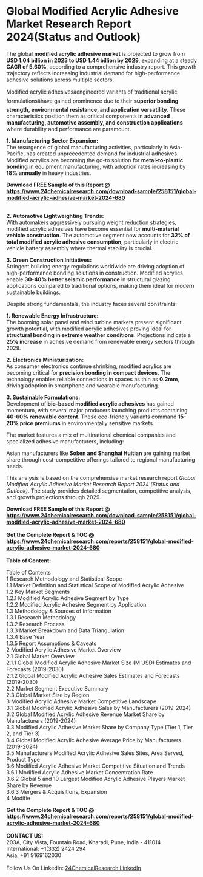 <h1>Global Modified Acrylic Adhesive Market Research Report 2024(Status and Outlook)</h1><p>The global <strong>modified acrylic adhesive market</strong> is projected to grow from <strong>USD 1.04 billion in 2023 to USD 1.44 billion by 2029</strong>, expanding at a steady <strong>CAGR of 5.60%</strong>, according to a comprehensive industry report. This growth trajectory reflects increasing industrial demand for high-performance adhesive solutions across multiple sectors.</p><p>Modified acrylic adhesivesâengineered variants of traditional acrylic formulationsâhave gained prominence due to their <strong>superior bonding strength, environmental resistance, and application versatility</strong>. These characteristics position them as critical components in <strong>advanced manufacturing, automotive assembly, and construction applications</strong> where durability and performance are paramount.</p><p><strong>1. Manufacturing Sector Expansion:</strong><br>
The resurgence of global manufacturing activities, particularly in Asia-Pacific, has created unprecedented demand for industrial adhesives. Modified acrylics are becoming the go-to solution for <strong>metal-to-plastic bonding</strong> in equipment manufacturing, with adoption rates increasing by <strong>18% annually</strong> in heavy industries.</p><div><b>Download FREE Sample of this Report @ 
            <a href="https://www.24chemicalresearch.com/download-sample/258151/global-modified-acrylic-adhesive-market-2024-680">
            https://www.24chemicalresearch.com/download-sample/258151/global-modified-acrylic-adhesive-market-2024-680</a></b></div><br><p><strong>2. Automotive Lightweighting Trends:</strong><br>
With automakers aggressively pursuing weight reduction strategies, modified acrylic adhesives have become essential for <strong>multi-material vehicle construction</strong>. The automotive segment now accounts for <strong>32% of total modified acrylic adhesive consumption</strong>, particularly in electric vehicle battery assembly where thermal stability is crucial.</p><p><strong>3. Green Construction Initiatives:</strong><br>
Stringent building energy regulations worldwide are driving adoption of high-performance bonding solutions in construction. Modified acrylics enable <strong>30-40% better seismic performance</strong> in structural glazing applications compared to traditional options, making them ideal for modern sustainable buildings.</p><p>Despite strong fundamentals, the industry faces several constraints:</p><p><strong>1. Renewable Energy Infrastructure:</strong><br>
The booming solar panel and wind turbine markets present significant growth potential, with modified acrylic adhesives proving ideal for <strong>structural bonding in extreme weather conditions</strong>. Projections indicate a <strong>25% increase</strong> in adhesive demand from renewable energy sectors through 2029.</p><p><strong>2. Electronics Miniaturization:</strong><br>
As consumer electronics continue shrinking, modified acrylics are becoming critical for <strong>precision bonding in compact devices</strong>. The technology enables reliable connections in spaces as thin as <strong>0.2mm</strong>, driving adoption in smartphone and wearable manufacturing.</p><p><strong>3. Sustainable Formulations:</strong><br>
Development of <strong>bio-based modified acrylic adhesives</strong> has gained momentum, with several major producers launching products containing <strong>40-60% renewable content</strong>. These eco-friendly variants command <strong>15-20% price premiums</strong> in environmentally sensitive markets.</p><p>The market features a mix of multinational chemical companies and specialized adhesive manufacturers, including:</p><p>Asian manufacturers like <strong>Soken and Shanghai Huitian</strong> are gaining market share through cost-competitive offerings tailored to regional manufacturing needs.</p><p>This analysis is based on the comprehensive market research report <em>Global Modified Acrylic Adhesive Market Research Report 2024 (Status and Outlook)</em>. The study provides detailed segmentation, competitive analysis, and growth projections through 2029.</p><div><b>Download FREE Sample of this Report @ 
            <a href="https://www.24chemicalresearch.com/download-sample/258151/global-modified-acrylic-adhesive-market-2024-680">
            https://www.24chemicalresearch.com/download-sample/258151/global-modified-acrylic-adhesive-market-2024-680</a></b></div><br><div><b>Get the Complete Report & TOC @ 
            <a href="https://www.24chemicalresearch.com/reports/258151/global-modified-acrylic-adhesive-market-2024-680">
            https://www.24chemicalresearch.com/reports/258151/global-modified-acrylic-adhesive-market-2024-680</a></b></div><br>
            <b>Table of Content:</b><p>Table of Contents<br />
1 Research Methodology and Statistical Scope<br />
1.1 Market Definition and Statistical Scope of Modified Acrylic Adhesive<br />
1.2 Key Market Segments<br />
1.2.1 Modified Acrylic Adhesive Segment by Type<br />
1.2.2 Modified Acrylic Adhesive Segment by Application<br />
1.3 Methodology & Sources of Information<br />
1.3.1 Research Methodology<br />
1.3.2 Research Process<br />
1.3.3 Market Breakdown and Data Triangulation<br />
1.3.4 Base Year<br />
1.3.5 Report Assumptions & Caveats<br />
2 Modified Acrylic Adhesive Market Overview<br />
2.1 Global Market Overview<br />
2.1.1 Global Modified Acrylic Adhesive Market Size (M USD) Estimates and Forecasts (2019-2030)<br />
2.1.2 Global Modified Acrylic Adhesive Sales Estimates and Forecasts (2019-2030)<br />
2.2 Market Segment Executive Summary<br />
2.3 Global Market Size by Region<br />
3 Modified Acrylic Adhesive Market Competitive Landscape<br />
3.1 Global Modified Acrylic Adhesive Sales by Manufacturers (2019-2024)<br />
3.2 Global Modified Acrylic Adhesive Revenue Market Share by Manufacturers (2019-2024)<br />
3.3 Modified Acrylic Adhesive Market Share by Company Type (Tier 1, Tier 2, and Tier 3)<br />
3.4 Global Modified Acrylic Adhesive Average Price by Manufacturers (2019-2024)<br />
3.5 Manufacturers Modified Acrylic Adhesive Sales Sites, Area Served, Product Type<br />
3.6 Modified Acrylic Adhesive Market Competitive Situation and Trends<br />
3.6.1 Modified Acrylic Adhesive Market Concentration Rate<br />
3.6.2 Global 5 and 10 Largest Modified Acrylic Adhesive Players Market Share by Revenue<br />
3.6.3 Mergers & Acquisitions, Expansion<br />
4 Modifie</p><div><b>Get the Complete Report & TOC @ 
            <a href="https://www.24chemicalresearch.com/reports/258151/global-modified-acrylic-adhesive-market-2024-680">
            https://www.24chemicalresearch.com/reports/258151/global-modified-acrylic-adhesive-market-2024-680</a></b></div><br><b>CONTACT US:</b><br>
            203A, City Vista, Fountain Road, Kharadi, Pune, India - 411014<br>
            International: +1(332) 2424 294<br>
            Asia: +91 9169162030 <br><br>
            Follow Us On LinkedIn: <a href="https://www.linkedin.com/company/24chemicalresearch/">24ChemicalResearch LinkedIn</a>